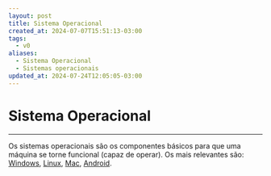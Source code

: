 ```yaml
---
layout: post
title: Sistema Operacional
created_at: 2024-07-07T15:51:13-03:00
tags:
  - v0
aliases:
  - Sistema Operacional
  - Sistemas operacionais
updated_at: 2024-07-24T12:05:05-03:00
---
```

# Sistema Operacional
---
Os sistemas operacionais são os componentes básicos para que uma máquina se torne funcional (capaz de operar). Os mais relevantes são: [Windows](2024-06-30-Windows.md), [Linux](2024-06-30-Linux.md), [Mac](_insight/2024/07/2024-07-12-Mac.md), [Android](2024-06-30-Android.md).